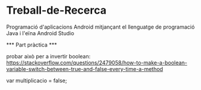 # Treball-de-Recerca
Programació d'aplicacions Android mitjanҫant el llenguatge de programació Java i l'eïna Android Studio

*** Part pràctica ***

probar això per a invertir boolean: https://stackoverflow.com/questions/2479058/how-to-make-a-boolean-variable-switch-between-true-and-false-every-time-a-method

var multiplicacio = false;
